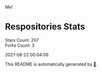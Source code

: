 Me!

# Respositories Stats
Stars Count: 207  
Forks Count: 3

2021-08-22 00:04:06  

This README is automatically generated by [🐰](https://github.com/rnitta/rnitta).
